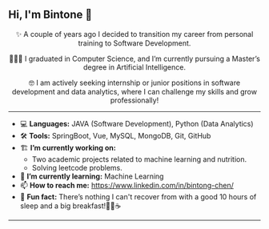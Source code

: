 ## Hi, I'm Bintone 👋

<div align="center">
  
✨ A couple of years ago I decided to transition my career from personal training to Software Development.

👩🏻‍🎓 I graduated in Computer Science, and I’m currently pursuing a Master’s degree in Artificial Intelligence.

🤓 I am actively seeking internship or junior positions in software development and data analytics, where I can challenge my skills and grow professionally!

</div>

---

- 💻 **Languages:** JAVA (Software Development), Python (Data Analytics)
- 🛠️ **Tools:** SpringBoot, Vue, MySQL, MongoDB, Git, GitHub 
- 🏗️ **I’m currently working on:**
  - Two academic projects related to machine learning and nutrition.
  - Solving leetcode problems. 
- 🌱 **I’m currently learning:** Machine Learning 
- 📫 **How to reach me:** https://www.linkedin.com/in/bintong-chen/
- 🍳 **Fun fact:** There’s nothing I can't recover from with a good 10 hours of sleep and a big breakfast!🥞🍓☕

---


<!--
**bintonechen/bintonechen** is a ✨ _special_ ✨ repository because its `README.md` (this file) appears on your GitHub profile.

Here are some ideas to get you started:

- 🔭 I’m currently working on ...
- 🌱 I’m currently learning ...
- 👯 I’m looking to collaborate on ...
- 🤔 I’m looking for help with ...
- 💬 Ask me about ...
- 📫 How to reach me: ...
- 😄 Pronouns: ...
- ⚡ Fun fact: ...
-->
